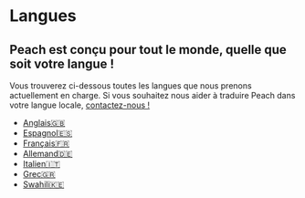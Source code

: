 # Langues
## Peach est conçu pour tout le monde, quelle que soit votre langue !

Vous trouverez ci-dessous toutes les langues que nous prenons actuellement en charge.
Si vous souhaitez nous aider à traduire Peach dans votre langue locale, [contactez-nous !](mailto:hello@peachbitcoin.com)

<ul>
  <li><a href="https://peachbitcoin.com">Anglais🇬🇧</a></li>
  <li><a href="https://peachbitcoin.com/es">Espagnol🇪🇸</a></li>
  <li><a href="https://peachbitcoin.com/fr">Français🇫🇷</a></li>
  <li><a href="https://peachbitcoin.com/de">Allemand🇩🇪</a></li>
  <li><a href="https://peachbitcoin.com/it">Italien🇮🇹</a></li>
  <li><a href="https://peachbitcoin.com/el">Grec🇬🇷</a></li>
  <li><a href="https://peachbitcoin.com/sw">Swahili🇰🇪</a></li>
</ul>
